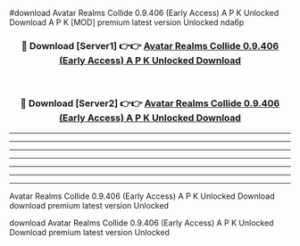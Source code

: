 #download Avatar Realms Collide 0.9.406 (Early Access) A P K Unlocked Download A P K [MOD] premium latest version Unlocked nda6p 



<div align="center">
<h3>🔴 Download [Server1] 👉👉 <a href="https://apkdownload-94cd0.web.app/">Avatar Realms Collide 0.9.406 (Early Access) A P K Unlocked Download</a></h3><br>

<h3>🔴 Download [Server2] 👉👉 <a href="https://apkdownload-94cd0.web.app/">Avatar Realms Collide 0.9.406 (Early Access) A P K Unlocked Download</a></h3>
</div>





----------------------------------------------------------

----------------------------------------------------------

----------------------------------------------------------

----------------------------------------------------------

----------------------------------------------------------

----------------------------------------------------------

----------------------------------------------------------

Avatar Realms Collide 0.9.406 (Early Access) A P K Unlocked Download download premium latest version Unlocked

download Avatar Realms Collide 0.9.406 (Early Access) A P K Unlocked Download premium latest version Unlocked
